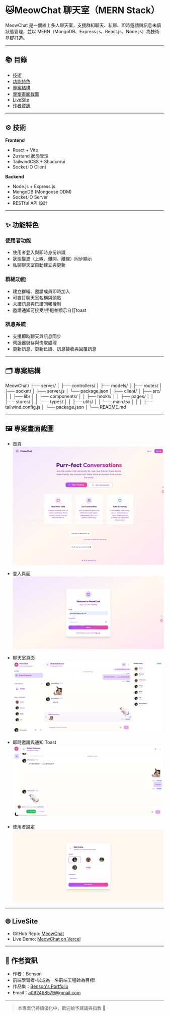 # 🐱MeowChat 聊天室（MERN Stack）

MeowChat 是一個線上多人聊天室，支援群組聊天、私聊、即時邀請與訊息未讀狀態管理，並以 MERN（MongoDB、Express.js、React.js、Node.js）為技術基礎打造。

---

## 📚 目錄

- [技術](#技術)
- [功能特色](#功能特色)
- [專案結構](#專案結構)
- [專案畫面截圖](#專案畫面截圖)
- [LiveSite](#livesite)
- [作者資訊](#作者資訊)

---

## ⚙️ 技術

**Frontend**  
- React + Vite  
- Zustand 狀態管理  
- TailwindCSS + Shadcn/ui  
- Socket.IO Client  

**Backend**  
- Node.js + Express.js  
- MongoDB (Mongoose ODM)  
- Socket.IO Server  
- RESTful API 設計  

---

## ✨ 功能特色

### 使用者功能
- 使用者登入與即時身份辨識
- 狀態變更（上線、離開、離線）同步顯示
- 私聊聊天室自動建立與更新

### 群組功能
- 建立群組、邀請成員即時加入
- 可自訂聊天室名稱與頭貼
- 未讀訊息與已讀回報機制
- 邀請通知可接受/拒絕並顯示自訂toast

### 訊息系統
- 支援即時聊天與訊息同步
- 伺服器儲存與快取處理
- 更新訊息、更新已讀、訊息接收與回覆訊息

---

## 🗂️ 專案結構

MeowChat/
├── server/
│ ├── controllers/
│ ├── models/
│ ├── routes/
│ ├── socket/
│ ├── server.js
│ └── package.json
│
├── client/
│ ├── src/
│ │ ├── lib/
│ │ ├── components/
│ │ ├── hooks/
│ │ ├── pages/
│ │ ├── stores/
│ │ ├── types/
│ │ ├── utils/
│ │ └── main.tsx
│ │
│ ├── tailwind.config.js
│ └── package.json
│
└── README.md

---

## 🖼️ 專案畫面截圖

- 首頁
![首頁展示](./screenshots/index.jpeg)

- 登入頁面
![登入展示](./screenshots/login.jpeg)

- 聊天室頁面
![聊天室展示](./screenshots/chat.jpeg)

- 即時邀請與通知 Toast
![通知展示](./screenshots/toast.jpeg)

- 使用者設定
![使用者設定展示](./screenshots/profile.jpeg)

---

## 🌐 LiveSite

- GitHub Repo: [MeowChat](https://github.com/Benson0721/MeowChat_vercel)
- Live Demo: [MeowChat on Vercel](https://meow-chat-vercel.vercel.app)

---

## 🙋 作者資訊

- 作者：Benson
- 前端學習者-以成為一名前端工程師為目標!
- 作品集：[Benson's Portfolio](https://www.notion.so/Front-End-layout-Portfolio-1c4acba779c38053a9dcf4b1caa7af0c)
- Email：a092468579@gmail.com

---

> 本專案仍持續優化中，歡迎給予建議與指教 🙌